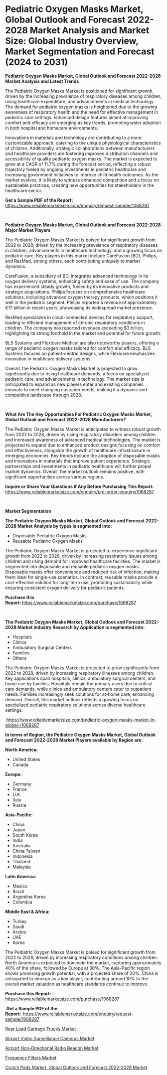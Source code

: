 <p><h1>Pediatric Oxygen Masks Market, Global Outlook and Forecast 2022-2028 Market Analysis and Market Size: Global Industry Overview, Market Segmentation and Forecast (2024 to 2031)</h1></p><p><strong>Pediatric Oxygen Masks Market, Global Outlook and Forecast 2022-2028 Market Analysis and Latest Trends</strong></p>
<p><p>The Pediatric Oxygen Masks Market is positioned for significant growth, driven by the increasing prevalence of respiratory diseases among children, rising healthcare expenditure, and advancements in medical technology. The demand for pediatric oxygen masks is heightened due to the growing awareness of respiratory health and the need for effective management in pediatric care settings. Enhanced design features aimed at improving comfort and efficacy are emerging as key trends, promoting wider adoption in both hospital and homecare environments.</p><p>Innovations in materials and technology are contributing to a more customizable approach, catering to the unique physiological characteristics of children. Additionally, strategic collaborations between manufacturers and healthcare providers are fostering improved distribution channels and accessibility of quality pediatric oxygen masks. The market is expected to grow at a CAGR of 11.7% during the forecast period, reflecting a robust trajectory fueled by ongoing investments in pediatric healthcare and increasing government initiatives to improve child health outcomes. As the market evolves, it is likely to witness enhanced competition and a focus on sustainable practices, creating new opportunities for stakeholders in the healthcare sector.</p></p>
<p><strong>Get a Sample PDF of the Report:&nbsp;</strong> <a href="https://www.reliablemarketsize.com/enquiry/request-sample/1068287?utm_campaign=1836&utm_medium=2&utm_source=Github&utm_content=ia&utm_term=03122024&utm_id=pediatric-oxygen-masks-market-global-outlook-and-forecast-2022-2028">https://www.reliablemarketsize.com/enquiry/request-sample/1068287</a></p>
<p>&nbsp;</p>
<p><strong>Pediatric Oxygen Masks Market, Global Outlook and Forecast 2022-2028 Major Market Players</strong></p>
<p><p>The Pediatric Oxygen Masks Market is poised for significant growth from 2022 to 2028, driven by the increasing prevalence of respiratory diseases in children, advancements in healthcare technology, and a growing focus on pediatric care. Key players in this market include CareFusion (BD), Philips, and ResMed, among others, each contributing uniquely to market dynamics.</p><p>CareFusion, a subsidiary of BD, integrates advanced technology in its oxygen delivery systems, enhancing safety and ease of use. The company has experienced steady growth, fueled by its innovative products and strategic acquisitions. Philips focuses on comprehensive healthcare solutions, including advanced oxygen therapy products, which positions it well in the pediatric segment. Philips reported a revenue of approximately €17 billion in recent years, showcasing its widespread market presence.</p><p>ResMed specializes in cloud-connected devices for respiratory support, leading to efficient management of chronic respiratory conditions in children. The company has reported revenues exceeding $3 billion, highlighting its strong foothold in the market and potential for future growth.</p><p>BLS Systems and Flexicare Medical are also noteworthy players, offering a range of pediatric oxygen masks tailored for comfort and efficacy. BLS Systems focuses on patient-centric designs, while Flexicare emphasizes innovation in healthcare delivery systems.</p><p>Overall, the Pediatric Oxygen Masks Market is projected to grow significantly due to rising healthcare demands, a focus on specialized pediatric care, and advancements in technology. The market size is anticipated to expand as new players enter and existing companies innovate to meet changing customer needs, making it a dynamic and competitive landscape through 2028.</p></p>
<p>&nbsp;</p>
<p><strong>What Are The Key Opportunities For Pediatric Oxygen Masks Market, Global Outlook and Forecast 2022-2028 Manufacturers?</strong></p>
<p><p>The Pediatric Oxygen Masks Market is anticipated to witness robust growth from 2022 to 2028, driven by rising respiratory disorders among children and increased awareness of advanced medical technologies. The market is projected to expand due to enhanced product designs focusing on comfort and effectiveness, alongside the growth of healthcare infrastructure in emerging economies. Key trends include the adoption of disposable masks and innovations in materials that improve patient experience. Strategic partnerships and investments in pediatric healthcare will further propel market dynamics. Overall, the market outlook remains positive, with significant opportunities across various regions.</p></p>
<p><strong>Inquire or Share Your Questions If Any Before Purchasing This Report:</strong> <a href="https://www.reliablemarketsize.com/enquiry/pre-order-enquiry/1068287?utm_campaign=1836&utm_medium=2&utm_source=Github&utm_content=ia&utm_term=03122024&utm_id=pediatric-oxygen-masks-market-global-outlook-and-forecast-2022-2028">https://www.reliablemarketsize.com/enquiry/pre-order-enquiry/1068287</a></p>
<p>&nbsp;</p>
<p><strong>Market Segmentation</strong></p>
<p><strong>The Pediatric Oxygen Masks Market, Global Outlook and Forecast 2022-2028 Market Analysis by types is segmented into:</strong></p>
<p><ul><li>Disposable Pediatric Oxygen Masks</li><li>Reusable Pediatric Oxygen Masks</li></ul></p>
<p><p>The Pediatric Oxygen Masks Market is projected to experience significant growth from 2022 to 2028, driven by increasing respiratory issues among children and rising demand for improved healthcare facilities. The market is segmented into disposable and reusable pediatric oxygen masks. Disposable masks offer convenience and reduced risk of infection, making them ideal for single-use scenarios. In contrast, reusable masks provide a cost-effective solution for long-term use, promoting sustainability while ensuring consistent oxygen delivery for pediatric patients.</p></p>
<p><strong>Purchase this Report:&nbsp;</strong><a href="https://www.reliablemarketsize.com/purchase/1068287?utm_campaign=1836&utm_medium=2&utm_source=Github&utm_content=ia&utm_term=03122024&utm_id=pediatric-oxygen-masks-market-global-outlook-and-forecast-2022-2028">https://www.reliablemarketsize.com/purchase/1068287</a></p>
<p>&nbsp;</p>
<p><strong>The Pediatric Oxygen Masks Market, Global Outlook and Forecast 2022-2028 Market Industry Research by Application is segmented into:</strong></p>
<p><ul><li>Hospitals</li><li>Clinics</li><li>Ambulatory Surgical Centers</li><li>Families</li><li>Others</li></ul></p>
<p><p>The Pediatric Oxygen Masks Market is projected to grow significantly from 2022 to 2028, driven by increasing respiratory illnesses among children. Key applications span hospitals, clinics, ambulatory surgical centers, and home use by families. Hospitals remain the primary users due to critical care demands, while clinics and ambulatory centers cater to outpatient needs. Families increasingly seek solutions for at-home care, enhancing demand. Overall, this market outlook reflects a growing focus on specialized pediatric respiratory solutions across diverse healthcare settings.</p></p>
<p><a href="https://www.reliablemarketsize.com/pediatric-oxygen-masks-market-in-global-r1068287?utm_campaign=1836&utm_medium=2&utm_source=Github&utm_content=ia&utm_term=03122024&utm_id=pediatric-oxygen-masks-market-global-outlook-and-forecast-2022-2028">&nbsp;https://www.reliablemarketsize.com/pediatric-oxygen-masks-market-in-global-r1068287</a></p>
<p><strong>In terms of Region, the Pediatric Oxygen Masks Market, Global Outlook and Forecast 2022-2028 Market Players available by Region are:</strong></p>
<p>
    <p> <strong> North America: </strong>
        <ul>
            <li>United States</li>
            <li>Canada</li>
        </ul>
        </p> 
    <p> <strong> Europe: </strong>
        <ul>
            <li>Germany</li>
            <li>France</li>
            <li>U.K.</li>
            <li>Italy</li>
            <li>Russia</li>
        </ul>
        </p> 
    <p> <strong> Asia-Pacific: </strong>
        <ul>
            <li>China</li>
            <li>Japan</li>
            <li>South Korea</li>
            <li>India</li>
            <li>Australia</li>
            <li>China Taiwan</li>
            <li>Indonesia</li>
            <li>Thailand</li>
            <li>Malaysia</li>
        </ul>
        </p> 
    <p> <strong> Latin America: </strong>
        <ul>
            <li>Mexico</li>
            <li>Brazil</li>
            <li>Argentina Korea</li>
            <li>Colombia</li>
        </ul>
        </p> 
    <p> <strong> Middle East & Africa: </strong>
        <ul>
            <li>Turkey</li>
            <li>Saudi</li>
            <li>Arabia</li>
            <li>UAE</li>
            <li>Korea</li>
        </ul>
    </p>
    </p>
<p><p>The Pediatric Oxygen Masks Market is poised for significant growth from 2022 to 2028, driven by increasing respiratory conditions among children. North America is expected to dominate the market, capturing approximately 40% of the share, followed by Europe at 30%. The Asia-Pacific region shows promising growth potential, with a projected share of 20%. China is anticipated to emerge as a key player, contributing around 10% to the overall market valuation as healthcare standards continue to improve.</p></p>
<p><strong>Purchase this Report: </strong><a href="https://www.reliablemarketsize.com/purchase/1068287?utm_campaign=1836&utm_medium=2&utm_source=Github&utm_content=ia&utm_term=03122024&utm_id=pediatric-oxygen-masks-market-global-outlook-and-forecast-2022-2028">https://www.reliablemarketsize.com/purchase/1068287</a></p>
<p>&nbsp;<strong>Get a Sample PDF of the Report:&nbsp;&nbsp;</strong><a href="https://www.reliablemarketsize.com/enquiry/request-sample/1068287?utm_campaign=1836&utm_medium=2&utm_source=Github&utm_content=ia&utm_term=03122024&utm_id=pediatric-oxygen-masks-market-global-outlook-and-forecast-2022-2028">https://www.reliablemarketsize.com/enquiry/request-sample/1068287</a></p>
<p><strong></strong></p>
<p><p><a href="https://www.linkedin.com/pulse/rear-load-garbage-trucks-mosaic-piecing-together-global-market-15mwe?utm_campaign=1836&utm_medium=2&utm_source=Github&utm_content=ia&utm_term=03122024&utm_id=pediatric-oxygen-masks-market-global-outlook-and-forecast-2022-2028">Rear Load Garbage Trucks Market</a></p><p><a href="https://issuu.com/reportprime-2/docs/airport-video-surveillance-cameras-market-size-203?utm_campaign=1836&utm_medium=2&utm_source=Github&utm_content=ia&utm_term=03122024&utm_id=pediatric-oxygen-masks-market-global-outlook-and-forecast-2022-2028">Airport Video Surveillance Cameras Market</a></p><p><a href="https://issuu.com/reportprime-2/docs/airport-non-directional-radio-beacon-market-size-2?utm_campaign=1836&utm_medium=2&utm_source=Github&utm_content=ia&utm_term=03122024&utm_id=pediatric-oxygen-masks-market-global-outlook-and-forecast-2022-2028">Airport Non-Directional Radio Beacon Market</a></p><p><a href="https://www.linkedin.com/pulse/frequency-filters-industry-trends-report-analyzing-growth-ztnje?utm_campaign=1836&utm_medium=2&utm_source=Github&utm_content=ia&utm_term=03122024&utm_id=pediatric-oxygen-masks-market-global-outlook-and-forecast-2022-2028">Frequency Filters Market</a></p><p><a href="https://github.com/mabutironaldo/Market-Research-Report-List-6/blob/main/crutch-pads-market-global-outlook-and-forecast-2022-2028-market.md?utm_campaign=1836&utm_medium=2&utm_source=Github&utm_content=ia&utm_term=03122024&utm_id=pediatric-oxygen-masks-market-global-outlook-and-forecast-2022-2028">Crutch Pads Market, Global Outlook and Forecast 2022-2028 Market</a></p></p>